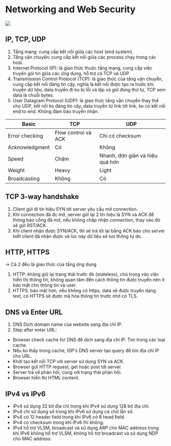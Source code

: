 # Networking and Web Security
![](https://www.dcs.bbk.ac.uk/~ptw/teaching/IWT/transport-layer/internet-protocols.png)
## IP, TCP, UDP
1. Tầng mạng: cung cấp kết nối giữa các host (end system).
2. Tầng vận chuyển: cung cấp kết nối giữa các process chạy trong các host.
1. Internet Protocol (IP): là giao thức thuộc tầng mạng, cung cấp việc truyền gói tin giữa các ứng dụng, hỗ trợ cả TCP và UDP
2. Transmission Control Protocol (TCP): là giao thức của tầng vận chuyển, cung cấp kết nối đáng tin cậy, nghĩa là kết nối được tạo ra trước khi truyền dữ liệu, data truyền đi ko bị lỗi và lặp và giữ đúng thứ tự, TCP xem data là chuỗi bytes.
3. User Datagram Protocol (UDP): là giao thức tầng vận chuyển thay thế cho UDP, kết nối ko đáng tin cậy, data truyền từ link tới link, ko có kết nối end to end. Không đảm bảo truyền nhận.

| Basic | TCP      | UDP |
| ----------- | ----------- | ----------- |
| Error checking |   Flow control và ACK    | Chỉ có checksum |
| Acknowledgment |  Có  |   Không      |
| Speed | Chậm | Nhanh, đơn giản và hiệu quả hơn |
| Weight | Heavy | Light |
| Broadcasting | Không | Có |
## TCP 3-way handshake
1. Client gửi đi tín hiệu SYN tới server yêu cầu mở connection.
2. Khi connection đã đc mở, server gửi lại 2 tín hiệu là SYN và ACK để thông báo cổng đã mở, nếu không chấp nhận connection, thay vào đó sẽ gửi RST/ACK.
3. Khi client nhận được SYN/ACK, thì sẽ trả lời lại bằng ACK báo cho server biết client đã nhận được và lúc này dữ liệu sẽ lưu thông tự do.
## HTTP, HTTPS
-> Cả 2 đều là giao thức của tầng ứng dụng
1. HTTP: không giữ lại trạng thái trước đó (stateless), chú trọng vào việc hiển thị thông tin, không quan tâm đến cách thông tin được truyền nên ít bảo mật cho thông tin và user.
2. HTTPS: bảo mật hơn, nếu không có https, data sẽ được truyền dạng text, có HTTPS sẽ được mã hóa thông tin trước nhờ có TLS.
## DNS và Enter URL
1. DNS Dịch domain name của website sang địa chỉ IP.
2. Step after enter URL:
- Browser check cache for DNS để dịch sang địa chỉ IP. Tìm trong các loại cache.
- Nếu ko thấy trong cache, ISP's DNS server tạo query để tìm địa chỉ IP cho URL.
- Khởi tạo kết nối TCP với server sử dụng SYN và ACK.
- Browser gửi HTTP request, get hoặc post tới server.
- Server trả về phản hồi, cùng với trạng thái phản hồi.
- Browser hiển thị HTML content.
## IPv4 vs IPv6
- IPv4 sử dụng 32 bit địa chỉ trong khi IPv4 sử dụng 128 bit địa chỉ.
- IPv4 chỉ sử dụng số trong khi IPv6 sử dụng cả chữ lẫn số.
- IPv4 có 12 header field trong khi IPv6 có 8 head field.
- IPv4 có checksum trong khi IPv6 thì không.
- IPv4 hỗ trợ VLSM, broadcast và sử dụng ARP cho MAC address trong khi IPv6 không hỗ trợ VLSM, không hỗ trợ broadcast và sử dụng NDP cho MAC address.
